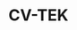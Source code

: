 # CV-TEK

<!-- #wrap {
  margin: 0 auto;
  width: 100%;
  max-width: 1800px;
  padding-top: 90px;
}

html {
  height: 100%;
}
body {
  position: relative;
  margin: 0;
  min-height: 100%;
  font-family: 'Candara', sans-serif;
  font-size: 16px;
  font-weight: 400;
}
button {
  width: 100%;
  padding: 15px;
  border: none;
  background: #1d2833;
  color: #89b927;
  font-weight: bold;
  margin-top: 30px;
  margin-bottom: 40px;
}
button:hover {
  background: darkgrey;
}
/* HEADER */
header nav .logo {
  height: 50px;
  float: left;
  margin: 20px 0 0 20px;
}
header nav ul {
  float: right;
  margin-top: 40px;
}
header nav ul li {
  float: left;
  margin-right: 40px;
}
header nav ul li a {
  padding: 15px 30px;
  text-decoration: none;
  color: white;
  background-color: #4682B4;
}
header nav ul li a:hover {
  color: #008ebf;
}
/* INSCRIPTION DU CANDIDAT */
.inscuser {
  margin: 0 auto;
  width: 50%;
  max-width: 400px;
  background-color: white;
  font-size: 0.8em;
  color: #89b927;
}
.inscuser .formdiv {
  margin-bottom: 20px;
}
.inscuser [type=text], [type=password] {
  width: 100%;
  padding: 15px;
  border: none;
  background: #1d2833;
}
.candid [type=submit] {
  text-align: center;
  width: 100%;
  padding: 15px;
  border: none;
  background: #1d2833;
  color: #89b927;
  font-weight: bold;
  margin-top: 30px;
  margin-bottom: 40px;
}
.candid [type=submit]:hover {
  background-color: darkgrey;
}
/* INSCRIPTION DU RECRUTEUR */
.inscrecruteur {
  margin: 0 auto;
  width: 50%;
  max-width: 400px;
  background-color: white;
  margin-top: 120px;
  font-size: 0.8em;
  color: #89b927;
}
.inscrecruteur .formdiv {
  margin-bottom: 20px;
}
.inscrecruteur [type=text], [type=password], [type=number] {
  width: 100%;
  padding: 15px;
  border: none;
  background: #1d2833;
}
.recrut [type=submit] {
  text-align: center;
  width: 100%;
  padding: 15px;
  border: none;
  background-color: #1d2833;
  color: #89b927;
  font-weight: bold;
  margin-top: 30px;
  margin-bottom: 40px;
}
.recrut [type=submit]:hover {
  background-color: darkgrey;
}
/* CONNEXION */
.connexion {
  margin: 0 auto;
  width: 50%;
  max-width: 400px;
  background-color: white;
  font-size: 0.8em;
  color: #89b927;
}
.connexion .formdiv {
  margin-bottom: 20px;
}
.connexion [type=text], [type=password] {
  width: 100%;
  padding: 15px;
  border: none;
  background: #1d2833;
}
.login [type=submit] {
  text-align: center;
  width: 100%;
  padding: 15px;
  border: none;
  background: #1d2833;
  color: #89b927;
  font-weight: bold;
  margin-top: 30px;
  margin-bottom: 40px;
}
.login [type=submit]:hover {
  background-color: lightgrey;
} -->
